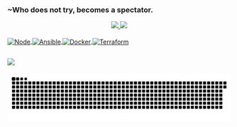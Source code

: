 ### ~Who does not try, becomes a spectator.

<div align="center">
   <a href="https://github.com/PabloMarquess">
   <img height="130em" src="https://github-readme-stats.vercel.app/api?username=PabloMarquess&show_icons=true&theme=tokyonight&include_all_commits=true&count_private=true"/>
   <img height="130em" src="https://github-readme-stats.vercel.app/api/top-langs/?username=PabloMarquess&layout=compact&langs_count=7&theme=tokyonight"/>
</div>
<div style="display: inline_block"><br>
   <img align="center" alt="Node" height="40" width="50" src="https://cdn.jsdelivr.net/gh/devicons/devicon/icons/nodejs/nodejs-original.svg">
   <img align="center" alt="Ansible" height="35" width="45" src="https://upload.wikimedia.org/wikipedia/commons/2/24/Ansible_logo.svg">
   <img align="center" alt="Docker" height="65" width="55" src="https://cdn.jsdelivr.net/gh/devicons/devicon/icons/docker/docker-original.svg">
   <img align="center" alt="Terraform" height="40" width="55" src="https://www.datocms-assets.com/2885/1506457071-blog-terraform-list.svg">
 </div>
   
  ##
   
<div> 
  <a href="https://www.linkedin.com/in/pablo-marques/" target="_blank"><img src="https://img.shields.io/badge/-LinkedIn-%230077B5?style=for-the-badge&logo=linkedin&logoColor=white" target="_blank"></a>
</div>

![Snake animation](https://github.com/PabloMarquess/PabloMarquess/blob/output/github-contribution-grid-snake.svg)
